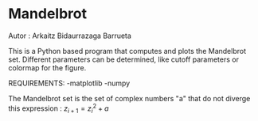 # Mandelbrot
Autor : Arkaitz Bidaurrazaga Barrueta

This is a Python based program that computes and plots the Mandelbrot set. Different parameters can be determined, like cutoff parameters or colormap for the figure. 

REQUIREMENTS:
  -matplotlib
  -numpy
  
 The Mandelbrot set is the set of complex numbers "a" that do not diverge this expression : $z_{i+1} = z_i^2+a$
